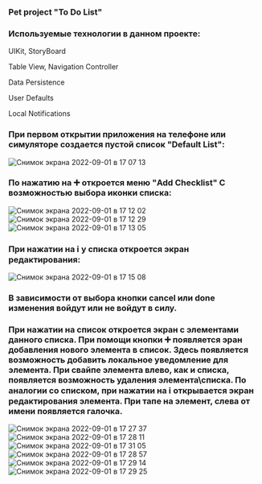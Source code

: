 ### Pet project "To Do List"


### Используемые технологии в данном проекте:

UIKit, StoryBoard

Table View, Navigation Controller

Data Persistence

User Defaults

Local Notifications


### При первом открытии приложения на телефоне или симуляторе создается пустой список "Default List":

![Снимок экрана 2022-09-01 в 17 07 13](https://user-images.githubusercontent.com/96232382/187934667-16a65f3e-ea26-45bb-b205-74d8826c35aa.png)


### По нажатию на ➕ откроется меню "Add Checklist" С возможностью выбора иконки списка:

![Снимок экрана 2022-09-01 в 17 12 02](https://user-images.githubusercontent.com/96232382/187935499-dd4abb2c-c8ee-4f01-af38-4111d5f61218.png)
![Снимок экрана 2022-09-01 в 17 12 29](https://user-images.githubusercontent.com/96232382/187935581-69c2ae71-ebc2-4a34-a133-fea3170e9c03.png)
![Снимок экрана 2022-09-01 в 17 13 05](https://user-images.githubusercontent.com/96232382/187935704-0faa3cc6-6774-4f53-8dad-943e66fe953e.png)


### При нажатии на ℹ️ у списка откроется экран редактирования:

![Снимок экрана 2022-09-01 в 17 15 08](https://user-images.githubusercontent.com/96232382/187936191-1d65f454-4b62-4de7-ba1d-dc041602b6c9.png)

### В зависимости от выбора кнопки cancel или done изменения войдут или не войдут в силу.


### При нажатии на список откроется экран с элементами данного списка. При помощи кнопки ➕ появляется эран  добавления нового элемента в список. Здесь появляется возможность добавить локальное уведомление для элемента. При свайпе элемента влево, как и списка, появляется возможность удаления элемента\списка. По аналогии со списком, при нажатии на ℹ️ открывается экран редактирования элемента. При тапе на элемент, слева от имени появляется галочка.

![Снимок экрана 2022-09-01 в 17 27 37](https://user-images.githubusercontent.com/96232382/187939084-c3bc8872-16db-4602-803e-8ac213156cf4.png)
![Снимок экрана 2022-09-01 в 17 28 11](https://user-images.githubusercontent.com/96232382/187939537-a63e2f64-2548-416e-a84f-616e5b66d080.png)
![Снимок экрана 2022-09-01 в 17 31 05](https://user-images.githubusercontent.com/96232382/187939984-588482b7-0f2c-486a-aa45-14acd7f40935.png)
![Снимок экрана 2022-09-01 в 17 28 57](https://user-images.githubusercontent.com/96232382/187939550-137fefdb-86fc-4156-9b84-7a331afcabbe.png)
![Снимок экрана 2022-09-01 в 17 29 14](https://user-images.githubusercontent.com/96232382/187939739-23d646b0-78f5-42c2-8140-3d3cf25ee7b6.png)
![Снимок экрана 2022-09-01 в 17 29 25](https://user-images.githubusercontent.com/96232382/187939771-d367bcab-8068-40ff-8713-fd161446815f.png)








